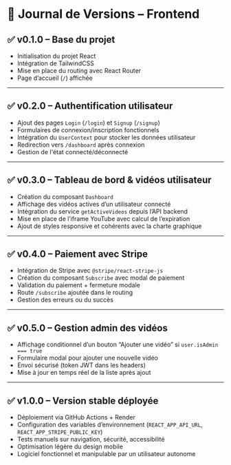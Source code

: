 # 🧾 Journal de Versions – Frontend

## ✅ v0.1.0 – Base du projet

- Initialisation du projet React
- Intégration de TailwindCSS
- Mise en place du routing avec React Router
- Page d’accueil (`/`) affichée

---

## ✅ v0.2.0 – Authentification utilisateur

- Ajout des pages `Login` (`/login`) et `Signup` (`/signup`)
- Formulaires de connexion/inscription fonctionnels
- Intégration du `UserContext` pour stocker les données utilisateur
- Redirection vers `/dashboard` après connexion
- Gestion de l'état connecté/déconnecté

---

## ✅ v0.3.0 – Tableau de bord & vidéos utilisateur

- Création du composant `Dashboard`
- Affichage des vidéos actives d’un utilisateur connecté
- Intégration du service `getActiveVideos` depuis l’API backend
- Mise en place de l’iframe YouTube avec calcul de l’expiration
- Ajout de styles responsive et cohérents avec la charte graphique

---

## ✅ v0.4.0 – Paiement avec Stripe

- Intégration de Stripe avec `@stripe/react-stripe-js`
- Création du composant `Subscribe` avec modal de paiement
- Validation du paiement + fermeture modale
- Route `/subscribe` ajoutée dans le routing
- Gestion des erreurs ou du succès

---

## ✅ v0.5.0 – Gestion admin des vidéos

- Affichage conditionnel d’un bouton “Ajouter une vidéo” si `user.isAdmin === true`
- Formulaire modal pour ajouter une nouvelle vidéo
- Envoi sécurisé (token JWT dans les headers)
- Mise à jour en temps réel de la liste après ajout

---

## ✅ v1.0.0 – Version stable déployée

- Déploiement via GitHub Actions + Render
- Configuration des variables d’environnement (`REACT_APP_API_URL`, `REACT_APP_STRIPE_PUBLIC_KEY`)
- Tests manuels sur navigation, sécurité, accessibilité
- Optimisation légère du design mobile
- Logiciel fonctionnel et manipulable par un utilisateur autonome